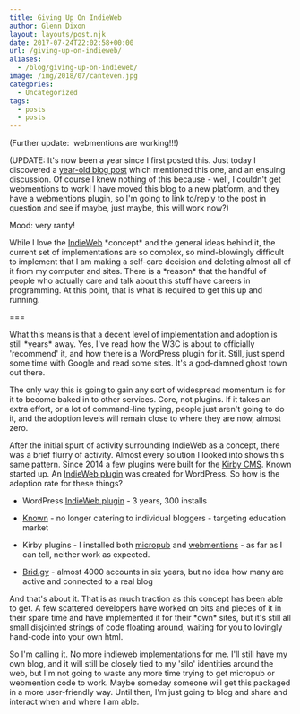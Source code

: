 ```yaml
---
title: Giving Up On IndieWeb
author: Glenn Dixon
layout: layouts/post.njk
date: 2017-07-24T22:02:58+00:00
url: /giving-up-on-indieweb/
aliases:
  - /blog/giving-up-on-indieweb/
image: /img/2018/07/canteven.jpg
categories:
  - Uncategorized
tags:
  - posts
  - posts
---
```

(Further update:  webmentions are working!!!)

<!-- excerpt -->
(UPDATE: It's now been a year since I first posted this. Just today I discovered a [year-old blog post][1] which mentioned this one, and an ensuing discussion. Of course I knew nothing of this because - well, I couldn't get webmentions to work! I have moved this blog to a new platform, and they have a webmentions plugin, so I'm going to link to/reply to the post in question and see if maybe, just maybe, this will work now?)

Mood: very ranty!

While I love the [IndieWeb][2] \*concept\* and the general ideas behind it, the current set of implementations are so complex, so mind-blowingly difficult to implement that I am making a self-care decision and deleting almost all of it from my computer and sites. There is a \*reason\* that the handful of people who actually care and talk about this stuff have careers in programming. At this point, that is what is required to get this up and running.

===

What this means is that a decent level of implementation and adoption is still \*years\* away. Yes, I've read how the W3C is about to officially 'recommend' it, and how there is a WordPress plugin for it. Still, just spend some time with Google and read some sites. It's a god-damned ghost town out there.

The only way this is going to gain any sort of widespread momentum is for it to become baked in to other services. Core, not plugins. If it takes an extra effort, or a lot of command-line typing, people just aren't going to do it, and the adoption levels will remain close to where they are now, almost zero.

After the initial spurt of activity surrounding IndieWeb as a concept, there was a brief flurry of activity. Almost every solution I looked into shows this same pattern. Since 2014 a few plugins were built for the [Kirby CMS][3]. Known started up. An [IndieWeb plugin][4] was created for WordPress. So how is the adoption rate for these things?

* WordPress [IndieWeb plugin][4] - 3 years, 300 installs
  
* [Known][5] - no longer catering to individual bloggers - targeting education market
  
* Kirby plugins - I installed both [micropub][6] and [webmentions][7] - as far as I can tell, neither work as expected.
  
* [Brid.gy][8] - almost 4000 accounts in six years, but no idea how many are active and connected to a real blog

And that's about it. That is as much traction as this concept has been able to get. A few scattered developers have worked on bits and pieces of it in their spare time and have implemented it for their \*own\* sites, but it's still all small disjointed strings of code floating around, waiting for you to lovingly hand-code into your own html.

So I'm calling it. No more indieweb implementations for me. I'll still have my own blog, and it will still be closely tied to my 'silo' identities around the web, but I'm not going to waste any more time trying to get micropub or webmention code to work. Maybe someday someone will get this packaged in a more user-friendly way. Until then, I'm just going to blog and share and interact when and where I am able.

 [1]: https://www.jeremycherfas.net/blog/not-giving-up-on-indieweb
 [2]: http://indieweb.org
 [3]: http://getkirby.org
 [4]: https://wordpress.org/plugins/indieweb/
 [5]: http://withknown.com
 [6]: https://github.com/sebsel/kirby-micropub
 [7]: https://github.com/sebsel/seblog-kirby-webmentions
 [8]: http://brid.gy